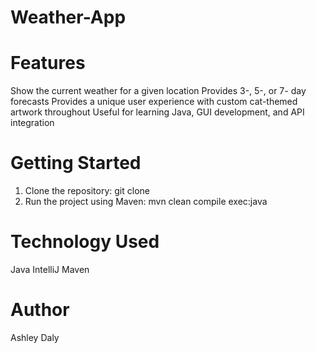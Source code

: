 # Weather-App 

# Features
  Show the current weather for a given location
  Provides 3-, 5-, or 7- day forecasts
  Provides a unique user experience with custom cat-themed artwork throughout
  Useful for learning Java, GUI development, and API integration

# Getting Started
  1. Clone the repository: git clone <url>
  2. Run the project using Maven: mvn clean compile exec:java 

# Technology Used
  Java
  IntelliJ
  Maven

# Author
  Ashley Daly
